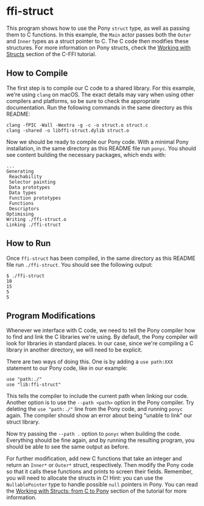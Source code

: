 # ffi-struct

This program shows how to use the Pony `struct` type, as well as passing them to C functions. In this example, the `Main` actor passes both the `Outer` and `Inner` types as a struct pointer to C. The C code then modifies these structures. For more information on Pony structs, check the [Working with Structs](https://tutorial.ponylang.io/c-ffi/calling-c.html#working-with-structs-from-pony-to-c) section of the C-FFI tutorial.

## How to Compile

The first step is to compile our C code to a shared library. For this example, we're using `clang` on macOS. The exact details may vary when using other compilers and platforms, so be sure to check the appropriate documentation. Run the following commands in the same directory as this README:

```console
clang -fPIC -Wall -Wextra -g -c -o struct.o struct.c
clang -shared -o libffi-struct.dylib struct.o
```

Now we should be ready to compile our Pony code. With a minimal Pony installation, in the same directory as this README file run `ponyc`. You should see content building the necessary packages, which ends with:

```console
...
Generating
 Reachability
 Selector painting
 Data prototypes
 Data types
 Function prototypes
 Functions
 Descriptors
Optimising
Writing ./ffi-struct.o
Linking ./ffi-struct
```

## How to Run

Once `ffi-struct` has been compiled, in the same directory as this README file run `./ffi-struct`. You should see the following output:

```console
$ ./ffi-struct
10
15
5
5
```

## Program Modifications

Whenever we interface with C code, we need to tell the Pony compiler how to find and link the C libraries we're using. By default, the Pony compiler will look for libraries in standard places. In our case, since we're compiling a C library in another directory, we will need to be explicit.

There are two ways of doing this. One is by adding a `use path:XXX` statement to our Pony code, like in our example:


```pony
use "path:./"
use "lib:ffi-struct"
```

This tells the compiler to include the current path when linking our code. Another option is to use the `--path <path>` option in the Pony compiler. Try deleting the `use "path:./"` line from the Pony code, and running `ponyc` again. The compiler should show an error about being "unable to link" our struct library.

Now try passing the `--path .` option to `ponyc` when building the code. Everything should be fine again, and by running the resulting program, you should be able to see the same output as before.

For further modification, add new C functions that take an integer and return an `Inner*` or `Outer*` struct, respectively. Then modify the Pony code so that it calls these functions and prints to screen their fields. Remember, you will need to allocate the structs in C! Hint: you can use the `NullablePointer` type to handle possible `null` pointers in Pony. You can read the [Working with Structs: from C to Pony](https://tutorial.ponylang.io/c-ffi/calling-c.html#working-with-structs-from-c-to-pony) section of the tutorial for more information.
